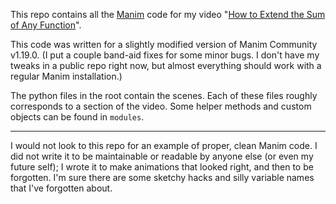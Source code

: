 This repo contains all the [Manim](https://www.manim.community/) code for my video "[How to Extend the Sum of Any Function](https://www.youtube.com/watch?v=hkn9zeRuzHs)".

This code was written for a slightly modified version of Manim Community v1.19.0. (I put a couple band-aid fixes for some minor bugs. I don't have my tweaks in a public repo right now, but almost everything should work with a regular Manim installation.)

The python files in the root contain the scenes. Each of these files roughly corresponds to a section of the video. Some helper methods and custom objects can be found in `modules`.

---

I would not look to this repo for an example of proper, clean Manim code. I did not write it to be maintainable or readable by anyone else (or even my future self); I wrote it to make animations that looked right, and then to be forgotten. I'm sure there are some sketchy hacks and silly variable names that I've forgotten about.
